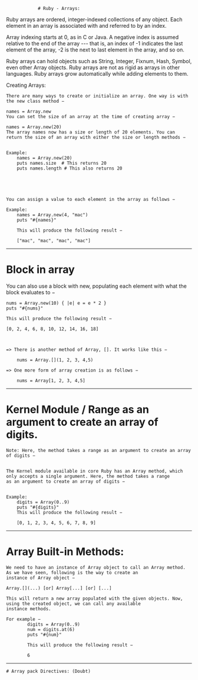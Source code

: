 				# Ruby - Arrays:


Ruby arrays are ordered, integer-indexed collections of any object. Each element in an array is associated with and referred to by an index.

Array indexing starts at 0, as in C or Java. A negative index is assumed relative to the end of the array --- that is, an index of -1 
indicates the last element of the array, -2 is the next to last element in the array, and so on.

Ruby arrays can hold objects such as String, Integer, Fixnum, Hash, Symbol, even other Array objects. Ruby arrays are not as rigid as 
arrays in other languages. Ruby arrays grow automatically while adding elements to them.




Creating Arrays:

	There are many ways to create or initialize an array. One way is with the new class method −

	names = Array.new
	You can set the size of an array at the time of creating array −

	names = Array.new(20)
	The array names now has a size or length of 20 elements. You can return the size of an array with either the size or length methods −


	Example: 
		names = Array.new(20)
		puts names.size  # This returns 20
		puts names.length # This also returns 20





	You can assign a value to each element in the array as follows −

	Example:
		names = Array.new(4, "mac")
		puts "#{names}"

		This will produce the following result −

		["mac", "mac", "mac", "mac"]




--------------------------------------------------------------------------------------------------------------------------------------------------

# Block in array

You can also use a block with new, populating each element with what the block evaluates to −



	nums = Array.new(10) { |e| e = e * 2 }
	puts "#{nums}"

	This will produce the following result −

	[0, 2, 4, 6, 8, 10, 12, 14, 16, 18]



	=> There is another method of Array, []. It works like this −

		nums = Array.[](1, 2, 3, 4,5)

	=> One more form of array creation is as follows −

		nums = Array[1, 2, 3, 4,5]



------------------------------------------------------------------------------------------------------------------------------------------------------


# Kernel Module /  Range as an argument to create an array of digits.

	Note: Here, the method takes a range as an argument to create an array of digits −


	The Kernel module available in core Ruby has an Array method, which only accepts a single argument. Here, the method takes a range 
	as an argument to create an array of digits −


	Example:
		digits = Array(0..9)
		puts "#{digits}"
		This will produce the following result −

		[0, 1, 2, 3, 4, 5, 6, 7, 8, 9]





-----------------------------------------------------------------------------------------------------------------------------------------------------



# Array Built-in Methods:

	We need to have an instance of Array object to call an Array method. As we have seen, following is the way to create an 
	instance of Array object −

	Array.[](...) [or] Array[...] [or] [...]

	This will return a new array populated with the given objects. Now, using the created object, we can call any available 
	instance methods. 

	For example −
			digits = Array(0..9)
			num = digits.at(6)
			puts "#{num}"
		
			This will produce the following result −
	
			6



---------------------------------------------------------------------------------------------------------------------------------------------------


	# Array pack Directives: (Doubt)




